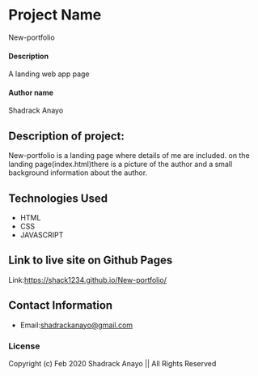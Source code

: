 # Project Name
 New-portfolio
#### Description
A landing web app page
#### Author name
Shadrack Anayo
## Description of project:
New-portfolio is a landing page where details of me are included. on the landing page(index.html)there is a picture of the author and a small background information about the author.
## Technologies Used
* HTML
* CSS
* JAVASCRIPT
## Link to live site on Github Pages
 Link:https://shack1234.github.io/New-portfolio/

## Contact Information
* Email:shadrackanayo@gmail.com

### License


Copyright (c) Feb 2020 Shadrack Anayo || All Rights Reserved